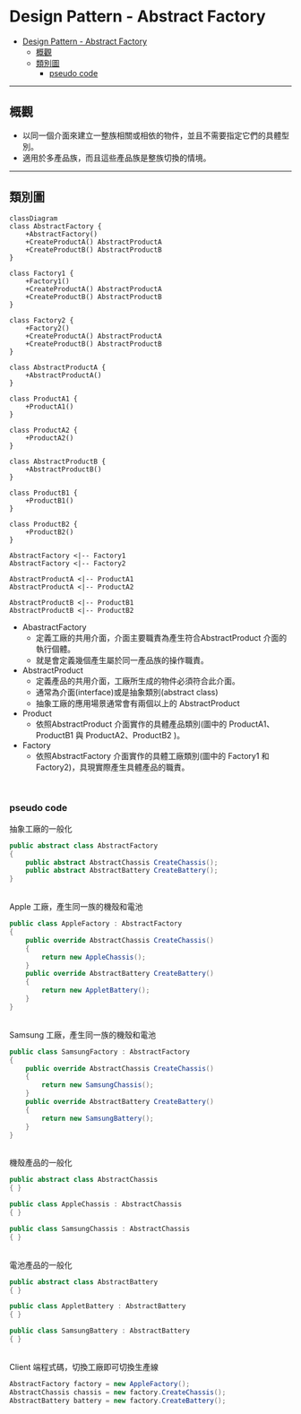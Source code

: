 # Design Pattern - Abstract Factory

- [Design Pattern - Abstract Factory](#design-pattern---abstract-factory)
  - [概觀](#概觀)
  - [類別圖](#類別圖)
    - [pseudo code](#pseudo-code)
---
## 概觀
+ 以同一個介面來建立一整族相關或相依的物件，並且不需要指定它們的具體型別。
+ 適用於多產品族，而且這些產品族是整族切換的情境。

---
## 類別圖
```mermaid
classDiagram
class AbstractFactory {
    +AbstractFactory()
    +CreateProductA() AbstractProductA
    +CreateProductB() AbstractProductB
}

class Factory1 {
    +Factory1()
    +CreateProductA() AbstractProductA
    +CreateProductB() AbstractProductB
}

class Factory2 {
    +Factory2()
    +CreateProductA() AbstractProductA
    +CreateProductB() AbstractProductB
}

class AbstractProductA {
    +AbstractProductA()
}

class ProductA1 {
    +ProductA1()
}

class ProductA2 {
    +ProductA2()
}

class AbstractProductB {
    +AbstractProductB()
}

class ProductB1 {
    +ProductB1()
}

class ProductB2 {
    +ProductB2()
}

AbstractFactory <|-- Factory1
AbstractFactory <|-- Factory2

AbstractProductA <|-- ProductA1
AbstractProductA <|-- ProductA2

AbstractProductB <|-- ProductB1
AbstractProductB <|-- ProductB2
```

+ AbastractFactory
  + 定義工廠的共用介面，介面主要職責為產生符合AbstractProduct 介面的執行個體。
  + 就是會定義幾個產生屬於同一產品族的操作職責。
+ AbstractProduct
  + 定義產品的共用介面，工廠所生成的物件必須符合此介面。
  + 通常為介面(interface)或是抽象類別(abstract class)
  + 抽象工廠的應用場景通常會有兩個以上的 AbstractProduct
+ Product
  + 依照AbstractProduct 介面實作的具體產品類別(圖中的 ProductA1、ProductB1 與 ProductA2、ProductB2 )。
+ Factory
  + 依照AbstractFactory 介面實作的具體工廠類別(圖中的 Factory1 和 Factory2)，具現實際產生具體產品的職責。

<br/>

### pseudo code
抽象工廠的一般化
```csharp
public abstract class AbstractFactory
{
    public abstract AbstractChassis CreateChassis();    
    public abstract AbstractBattery CreateBattery();
}
```

<br/>Apple 工廠，產生同一族的機殼和電池
```csharp
public class AppleFactory : AbstractFactory
{
    public override AbstractChassis CreateChassis()
    {
        return new AppleChassis();
    }
    public override AbstractBattery CreateBattery()
    {
        return new AppletBattery();
    }
}
```

<br/>Samsung 工廠，產生同一族的機殼和電池
```csharp
public class SamsungFactory : AbstractFactory
{
    public override AbstractChassis CreateChassis()
    {
        return new SamsungChassis();
    }
    public override AbstractBattery CreateBattery()
    {
        return new SamsungBattery();
    }
}
```

<br/>機殼產品的一般化
```csharp
public abstract class AbstractChassis
{ }

public class AppleChassis : AbstractChassis
{ }

public class SamsungChassis : AbstractChassis
{ }
```

<br/>電池產品的一般化
```csharp
public abstract class AbstractBattery
{ }

public class AppletBattery : AbstractBattery
{ }

public class SamsungBattery : AbstractBattery
{ }
```

<br/>Client 端程式碼，切換工廠即可切換生產線
```csharp
AbstractFactory factory = new AppleFactory();
AbstractChassis chassis = new factory.CreateChassis();
AbstractBattery battery = new factory.CreateBattery();
```